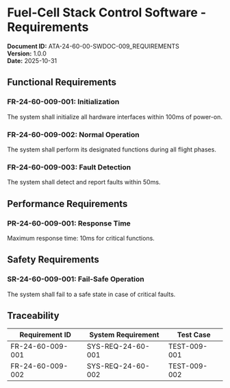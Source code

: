 # Fuel-Cell Stack Control Software - Requirements

**Document ID:** ATA-24-60-00-SWDOC-009_REQUIREMENTS  
**Version:** 1.0.0  
**Date:** 2025-10-31

## Functional Requirements

### FR-24-60-009-001: Initialization
The system shall initialize all hardware interfaces within 100ms of power-on.

### FR-24-60-009-002: Normal Operation
The system shall perform its designated functions during all flight phases.

### FR-24-60-009-003: Fault Detection
The system shall detect and report faults within 50ms.

## Performance Requirements

### PR-24-60-009-001: Response Time
Maximum response time: 10ms for critical functions.

## Safety Requirements

### SR-24-60-009-001: Fail-Safe Operation
The system shall fail to a safe state in case of critical faults.

## Traceability

| Requirement ID | System Requirement | Test Case |
|----------------|-------------------|-----------|
| FR-24-60-009-001 | SYS-REQ-24-60-001 | TEST-009-001 |
| FR-24-60-009-002 | SYS-REQ-24-60-002 | TEST-009-002 |

